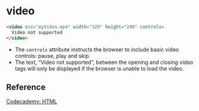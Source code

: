 # video

```html
<video src="myVideo.mp4" width="320" height="240" controls>
  Video not supported
</video>
```

- The `controls` attribute instructs the browser to include basic video controls: pause, play and skip.
- The text, “Video not supported”, between the opening and closing video tags will only be displayed if the browser is unable to load the video.

## Reference

[Codecademy: HTML](www.codecademy.com)

